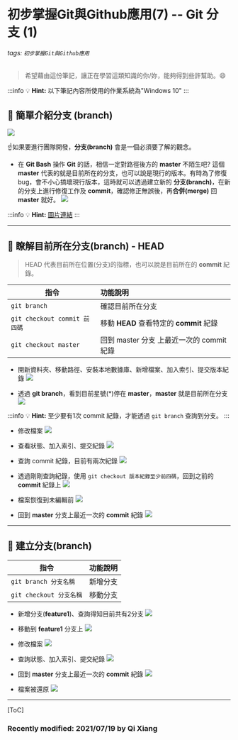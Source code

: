 # 初步掌握Git與Github應用(7) -- Git 分支 (1)

###### tags: `初步掌握Git與Github應用`

> 希望藉由這份筆記，讓正在學習這類知識的你/妳，能夠得到些許幫助。:smile: 

:::info
:bulb: **Hint:** 以下筆記內容所使用的作業系統為"Windows 10"
::: 

## :memo: 簡單介紹分支 (branch)

![](https://nvie.com/img/git-model@2x.png)

:point_up:如果要進行團隊開發，**分支(branch)** 會是一個必須要了解的觀念。

* 在 **Git Bash** 操作 **Git** 的話，相信一定對路徑後方的 **master** 不陌生吧? 這個 **master** 代表的就是目前所在的分支，也可以說是現行的版本。有時為了修復 bug，會不小心搞壞現行版本，這時就可以透過建立新的 **分支(branch)**，在新的分支上進行修復工作及 **commit**，確認修正無誤後，再**合併(merge)** 回 **master** 就好。 
![](https://i.imgur.com/mIpPWuM.png)



:::info
:bulb: **Hint:** [圖片連結](https://nvie.com/posts/a-successful-git-branching-model/)
:::

---

## :memo: 瞭解目前所在分支(branch) - HEAD

> HEAD 代表目前所在位置(分支)的指標，也可以說是目前所在的 **commit** 紀錄。

| 指令         | 功能說明               |
| ----------------- |:----------------------- |
| `git branch`       | 確認目前所在分支|
| `git checkout commit 前四碼` |  移動 **HEAD** 查看特定的 **commit** 紀錄    |
| `git checkout master` |  回到 master 分支 上最近一次的 commit 紀錄    |

* 開新資料夾、移動路徑、安裝本地數據庫、新增檔案、加入索引、提交版本紀錄
![](https://i.imgur.com/8WwjWPp.png)

* 透過 **git branch**，看到目前星號(*)停在 **master**，**master** 就是目前所在分支
![](https://i.imgur.com/adAypME.png)

:::info
:bulb: **Hint:** 至少要有1次 commit 紀錄，才能透過 `git branch` 查詢到分支。
:::

* 修改檔案
![](https://i.imgur.com/LThJDLY.png)

* 查看狀態、加入索引、提交紀錄
![](https://i.imgur.com/IVu7Cy1.png)

* 查詢 commit 紀錄，目前有兩次紀錄
![](https://i.imgur.com/ioynD6P.png)

* 透過剛剛查詢紀錄，使用 `git checkout 版本紀錄至少前四碼`，回到之前的 **commit** 紀錄上
![](https://i.imgur.com/jd5GvkM.png)

* 檔案恢復到未編輯前
![](https://i.imgur.com/fu4ZXXQ.png)

* 回到 **master** 分支上最近一次的 **commit** 紀錄
![](https://i.imgur.com/npHC2mZ.png)

---

## :memo: 建立分支(branch)

| 指令         | 功能說明               |
| ----------------- |:----------------------- |
| `git branch 分支名稱`       | 新增分支|
| `git checkout 分支名稱`       | 移動分支|

* 新增分支(**feature1**)、查詢得知目前共有2分支
![](https://i.imgur.com/mS2x7fL.png)

* 移動到 **feature1** 分支上
![](https://i.imgur.com/gZzYhdO.png)

* 修改檔案
![](https://i.imgur.com/WUsSlgc.png)

* 查詢狀態、加入索引、提交紀錄
![](https://i.imgur.com/uxtuStz.png)

* 回到 **master** 分支上最近一次的 **commit** 紀錄
![](https://i.imgur.com/O0aBXrW.png)

* 檔案被還原
![](https://i.imgur.com/LThJDLY.png)

---

[ToC]

### Recently modified: 2021/07/19 by Qi Xiang
